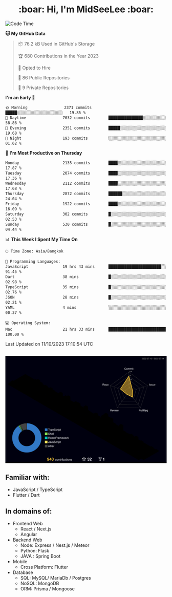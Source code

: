 <h1 align="center"> :boar: Hi, I'm MidSeeLee :boar:</h1>
 
<!--START_SECTION:waka-->
![Code Time](http://img.shields.io/badge/Code%20Time-1%2C003%20hrs%2031%20mins-blue)

**🐱 My GitHub Data** 

> 📦 76.2 kB Used in GitHub's Storage 
 > 
> 🏆 680 Contributions in the Year 2023
 > 
> 💼 Opted to Hire
 > 
> 📜 86 Public Repositories 
 > 
> 🔑 9 Private Repositories 
 > 
**I'm an Early 🐤** 

```text
🌞 Morning                2371 commits        █████░░░░░░░░░░░░░░░░░░░░   19.85 % 
🌆 Daytime                7032 commits        ███████████████░░░░░░░░░░   58.86 % 
🌃 Evening                2351 commits        █████░░░░░░░░░░░░░░░░░░░░   19.68 % 
🌙 Night                  193 commits         ░░░░░░░░░░░░░░░░░░░░░░░░░   01.62 % 
```
📅 **I'm Most Productive on Thursday** 

```text
Monday                   2135 commits        ████░░░░░░░░░░░░░░░░░░░░░   17.87 % 
Tuesday                  2074 commits        ████░░░░░░░░░░░░░░░░░░░░░   17.36 % 
Wednesday                2112 commits        ████░░░░░░░░░░░░░░░░░░░░░   17.68 % 
Thursday                 2872 commits        ██████░░░░░░░░░░░░░░░░░░░   24.04 % 
Friday                   1922 commits        ████░░░░░░░░░░░░░░░░░░░░░   16.09 % 
Saturday                 302 commits         █░░░░░░░░░░░░░░░░░░░░░░░░   02.53 % 
Sunday                   530 commits         █░░░░░░░░░░░░░░░░░░░░░░░░   04.44 % 
```


📊 **This Week I Spent My Time On** 

```text
🕑︎ Time Zone: Asia/Bangkok

💬 Programming Languages: 
JavaScript               19 hrs 43 mins      ███████████████████████░░   91.45 % 
Dart                     38 mins             █░░░░░░░░░░░░░░░░░░░░░░░░   02.98 % 
TypeScript               35 mins             █░░░░░░░░░░░░░░░░░░░░░░░░   02.76 % 
JSON                     28 mins             █░░░░░░░░░░░░░░░░░░░░░░░░   02.21 % 
YAML                     4 mins              ░░░░░░░░░░░░░░░░░░░░░░░░░   00.37 % 

💻 Operating System: 
Mac                      21 hrs 33 mins      █████████████████████████   100.00 % 
```


 Last Updated on 11/10/2023 17:10:54 UTC
<!--END_SECTION:waka-->

##

![](./profile-3d-contrib/profile-night-rainbow.svg)

## Familiar with:
- JavaScript / TypeScript
- Flutter / Dart

## In domains of:
- Frontend Web
  - React / Next.js
  - Angular
- Backend Web
  - Node: Express / Nest.js / Meteor
  - Python: Flask
  - JAVA : Spring Boot
- Mobile
  - Cross Platform: Flutter
- Database
  - SQL: MySQL/ MariaDb / Postgres
  - NoSQL: MongoDB
  - ORM: Prisma / Mongoose
